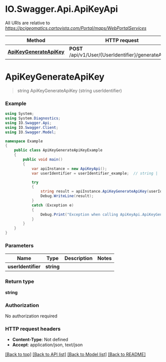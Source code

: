# IO.Swagger.Api.ApiKeyApi

All URIs are relative to *https://pcigeomatics.cartovista.com/Portal/maps/WebPortalServices*

Method | HTTP request | Description
------------- | ------------- | -------------
[**ApiKeyGenerateApiKey**](ApiKeyApi.md#apikeygenerateapikey) | **POST** /api/v1/User/{UserIdentifier}/generateApiKey | 


<a name="apikeygenerateapikey"></a>
# **ApiKeyGenerateApiKey**
> string ApiKeyGenerateApiKey (string userIdentifier)



### Example
```csharp
using System;
using System.Diagnostics;
using IO.Swagger.Api;
using IO.Swagger.Client;
using IO.Swagger.Model;

namespace Example
{
    public class ApiKeyGenerateApiKeyExample
    {
        public void main()
        {
            var apiInstance = new ApiKeyApi();
            var userIdentifier = userIdentifier_example;  // string | 

            try
            {
                string result = apiInstance.ApiKeyGenerateApiKey(userIdentifier);
                Debug.WriteLine(result);
            }
            catch (Exception e)
            {
                Debug.Print("Exception when calling ApiKeyApi.ApiKeyGenerateApiKey: " + e.Message );
            }
        }
    }
}
```

### Parameters

Name | Type | Description  | Notes
------------- | ------------- | ------------- | -------------
 **userIdentifier** | **string**|  | 

### Return type

**string**

### Authorization

No authorization required

### HTTP request headers

 - **Content-Type**: Not defined
 - **Accept**: application/json, text/json

[[Back to top]](#) [[Back to API list]](../README.md#documentation-for-api-endpoints) [[Back to Model list]](../README.md#documentation-for-models) [[Back to README]](../README.md)

